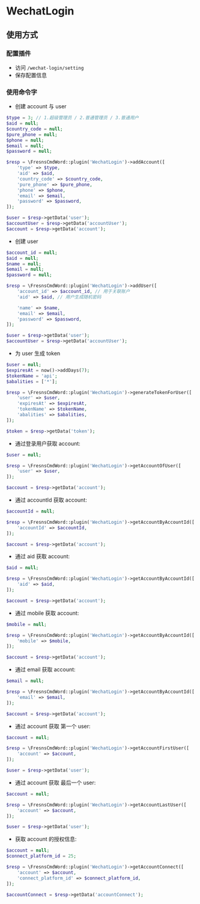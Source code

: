 # WechatLogin

## 使用方式

### 配置插件

- 访问 `/wechat-login/setting`
- 保存配置信息

### 使用命令字

- 创建 account 与 user
```php
$type = 3; // 1.超级管理员 / 2.普通管理员 / 3.普通用户
$aid = null;
$country_code = null;
$pure_phone = null;
$phone = null;
$email = null;
$password = null;

$resp = \FresnsCmdWord::plugin('WechatLogin')->addAccount([
    'type' => $type,
    'aid' => $aid,
    'country_code' => $country_code,
    'pure_phone' => $pure_phone,
    'phone' => $phone,
    'email' => $email,
    'password' => $password,
]);

$user = $resp->getData('user');
$accountUser = $resp->getData('accountUser');
$account = $resp->getData('account');
```


- 创建 user
```php
$account_id = null;
$aid = null;
$name = null;
$email = null;
$password = null;

$resp = \FresnsCmdWord::plugin('WechatLogin')->addUser([
    'account_id' => $account_id, // 用于关联账户
    'aid' => $aid, // 用户生成随机密码

    'name' => $name,
    'email' => $email,
    'password' => $password,
]);

$user = $resp->getData('user');
$accountUser = $resp->getData('accountUser');
```


- 为 user 生成 token
```php
$user = null;
$expiresAt = now()->addDays(7);
$tokenName = 'api';
$abalities = ['*'];

$resp = \FresnsCmdWord::plugin('WechatLogin')->generateTokenForUser([
    'user' => $user,
    'expiresAt' => $expiresAt,
    'tokenName' => $tokenName,
    'abalities' => $abalities,
]);

$token = $resp->getData('token');
```

- 通过登录用户获取 account:
```php
$user = null;

$resp = \FresnsCmdWord::plugin('WechatLogin')->getAccountOfUser([
    'user' => $user,
]);

$account = $resp->getData('account');
```


- 通过 accountId 获取 account:
```php
$accountId = null;

$resp = \FresnsCmdWord::plugin('WechatLogin')->getAccountByAccountId([
    'accountId' => $accountId,
]);

$account = $resp->getData('account');
```


- 通过 aid 获取 account:
```php
$aid = null;

$resp = \FresnsCmdWord::plugin('WechatLogin')->getAccountByAccountId([
    'aid' => $aid,
]);

$account = $resp->getData('account');
```


- 通过 mobile 获取 account:
```php
$mobile = null;

$resp = \FresnsCmdWord::plugin('WechatLogin')->getAccountByAccountId([
    'mobile' => $mobile,
]);

$account = $resp->getData('account');
```


- 通过 email 获取 account:
```php
$email = null;

$resp = \FresnsCmdWord::plugin('WechatLogin')->getAccountByAccountId([
    'email' => $email,
]);

$account = $resp->getData('account');
```


- 通过 account 获取 第一个 user:
```php
$account = null;

$resp = \FresnsCmdWord::plugin('WechatLogin')->getAccountFirstUser([
    'account' => $account,
]);

$user = $resp->getData('user');
```


- 通过 account 获取 最后一个 user:
```php
$account = null;

$resp = \FresnsCmdWord::plugin('WechatLogin')->getAccountLastUser([
    'account' => $account,
]);

$user = $resp->getData('user');
```


- 获取 account 的授权信息:
```php
$account = null;
$connect_platform_id = 25;

$resp = \FresnsCmdWord::plugin('WechatLogin')->getAccountConnect([
    'account' => $account,
    'connect_platform_id' => $connect_platform_id,
]);

$accountConnect = $resp->getData('accountConnect');
```

